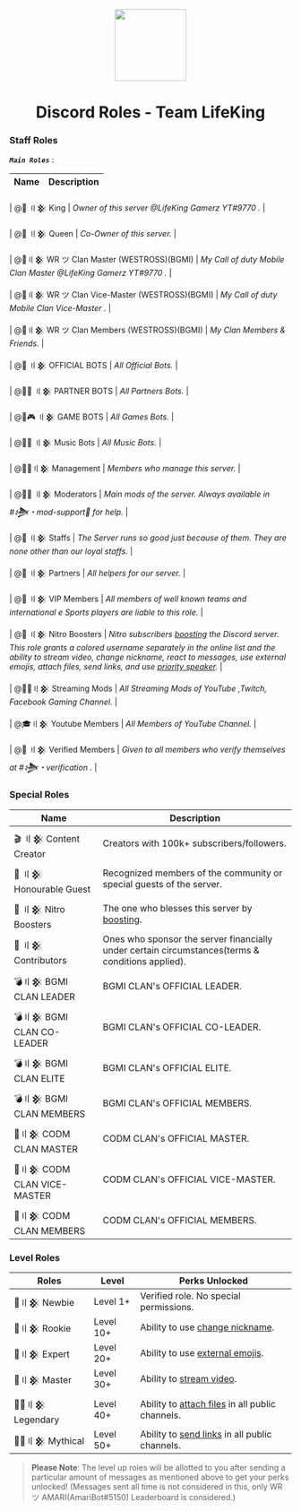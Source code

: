 <div align="center">
    <img src="https://i.imgur.com/SCUzUr2.jpg" width="128px" style="max-width:100%;">
    <h1>Discord Roles - Team LifeKing</h1>
</div>

<h3>Staff Roles</h3>

__***`Main Roles`***__ :

| Name              | Description                                                                                                                                                                                                     |
|-------------------|-----------------------------------------------------------------------------------------------------------------------------------------------------------------------------------------------------------------|

| @🤴 〢𒆜 King  |     *Owner of this server @LifeKing Gamerz YT#9770 .* |

| @👸 〢𒆜 Queen  |    *Co-Owner of this server.* |

| @🔰〢𒆜 WR ツ Clan Master (WESTROSS)(BGMI) |     *My Call of duty Mobile Clan Master @LifeKing Gamerz YT#9770 .* |

| @🔰〢𒆜 WR ツ Clan Vice-Master (WESTROSS)(BGMI) |     *My Call of duty Mobile Clan Vice-Master .* |

| @🔰〢𒆜 WR ツ Clan Members (WESTROSS)(BGMI) |     *My Clan Members & Friends.* |

| @🤖 〢𒆜 OFFICIAL BOTS |     *All Official Bots.* |

| @🤖🤝 〢𒆜 PARTNER BOTS |     *All Partners Bots.* |

| @🤖🎮 〢𒆜 GAME BOTS |     *All Games Bots.* |

| @🤖🎶 〢𒆜 Music Bots |    *All Music Bots.* |

| @🕵️‍♂️〢𒆜 Management |    *Members who manage this server.* |

| @👨‍💻 〢𒆜 Moderators |     *Main mods of the server. Always available in #𒋨・mod-support🔩 for help.* |

| @👲 〢𒆜 Staffs |    *The Server runs so good just because of them. They are none other than our loyal staffs.* |

| @🤝 〢𒆜 Partners |     *All helpers for our server.* |

| @🤵 〢𒆜 VIP Members |    *All members of well known teams and international e Sports players are liable to this role.* |

| @💎 〢𒆜 Nitro Boosters |    *Nitro subscribers [boosting](https://support.discord.com/hc/en-us/articles/360028038352-Server-Boosting) the Discord 
server. This role grants a colored username separately in the online list and the ability to stream video, change nickname, react to messages, use external emojis, attach files, send links, and use [priority speaker](https://support.discord.com/hc/en-us/articles/360011876531-Setting-up-Priority-Speaker).* |

| @👨‍🚀〢𒆜 Streaming Mods |    *All Streaming Mods of YouTube ,Twitch, Facebook Gaming Channel.* |

| @🎓〢𒆜 Youtube Members |    *All Members of YouTube Channel.* |

| @👫 〢𒆜 Verified Members |    *Given to all members who verify themselves at #𒋨・verification .* |

<h3>Special Roles</h3>

| Name              | Description                                                                                                                                                                                                     |
|-------------------|-----------------------------------------------------------------------------------------------------------------------------------------------------------------------------------------------------------------|
| 🎬 〢𒆜 Content Creator   | Creators with 100k+ subscribers/followers.                                                                                                                                                                      |
| 🤵 〢𒆜 Honourable Guest  | Recognized members of the community or special guests of the server.                                                                                                                                             |
| 💎 〢𒆜 Nitro Boosters     | The one who blesses this server by [boosting](https://support.discord.com/hc/en-us/articles/360028038352-Server-Boosting-).                                                                                     |
| 🤝 〢𒆜 Contributors       | Ones who sponsor the server financially under certain circumstances(terms & conditions applied).                                                                                                                |
| 💣〢𒆜 BGMI CLAN LEADER         | BGMI CLAN's OFFICIAL LEADER.                                                                                                                                                            |
| 💣〢𒆜 BGMI CLAN CO-LEADER         | BGMI CLAN's OFFICIAL CO-LEADER.                                                                                                                                                        |
| 💣〢𒆜 BGMI CLAN ELITE            | BGMI CLAN's OFFICIAL ELITE.                                                                                                                                    |
| 💣〢𒆜 BGMI CLAN MEMBERS          | BGMI CLAN's OFFICIAL MEMBERS.                                                                                                                                    |
| 🔫〢𒆜 CODM CLAN MASTER            | CODM CLAN's OFFICIAL MASTER.                                                                                                                                 |
| 🔫〢𒆜 CODM CLAN VICE-MASTER            | CODM CLAN's OFFICIAL VICE-MASTER.                                                                                                                                    |
| 🔫〢𒆜 CODM CLAN MEMBERS            | CODM CLAN's OFFICIAL MEMBERS.    |                                                                                                                                 
<h3>Level Roles</h3>

| Roles          |  Level        | Perks Unlocked                                                             |
|----------------|---------------|----------------------------------------------------------------------------|
| 🥇〢𒆜 Newbie | Level 1+                  | Verified role. No special permissions.                                                   |
| 🥈〢𒆜 Rookie | Level 10+                   | Ability to use [change nickname](https://support.discord.com/hc/en-us/articles/219070107-Server-Nicknames).                                             |
| 🥉〢𒆜 Expert | Level 20+                   | Ability to use [external emojis](https://support.discord.com/hc/en-us/articles/360036479811-Custom-Emojis).                 |
| 🏅〢𒆜 Master | Level 30+                  | Ability to [stream video](https://support.discord.com/hc/en-us/articles/360030714312-Stream-your-game-with-Go-Live-).                                    |
| 💂‍♂️〢𒆜 Legendary | Level 40+                  | Ability to [attach files](https://support.discord.com/hc/en-us/articles/211866427-How-do-I-upload-images-and-GIFs) in all public channels.                                 |
| 👮‍♂️〢𒆜 Mythical | Level 50+                  | Ability to [send links](https://support.discord.com/hc/en-us/articles/360021235192-Sending-GIFs-on-Discord) in all public channels.                                              |

> **Please Note**: The level up roles will be allotted to you after sending a particular amount of messages as mentioned above to get your perks unlocked! (Messages sent all time is not considered in this, only WR ツ AMARI(AmariBot#5150) Leaderboard is considered.)

